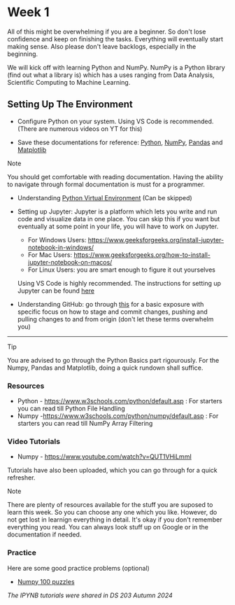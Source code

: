 # Week 1

All of this might be overwhelming if you are a beginner. So don't lose confidence and keep on finishing the tasks. Everything will eventually start making sense. Also please don't leave backlogs, especially in the beginning. 

We will kick off with learning Python and NumPy. NumPy is a Python library (find out what a library is) which has a uses ranging from Data Analysis, Scientific Computing to Machine Learning. 

## Setting Up The Environment

- Configure Python on your system. Using VS Code is recommended. (There are numerous videos on YT for this)

- Save these documentations for reference: [Python](https://docs.python.org/3/tutorial/index.html), [NumPy](https://numpy.org/doc/1.26/user/absolute_beginners.html), [Pandas](https://pandas.pydata.org/docs/getting_started/index.html#getting-started) and [Matplotlib](https://matplotlib.org/stable/index.html)   

> [!NOTE] 
> You should get comfortable with reading documentation. Having the ability to navigate through formal documentation is must for a programmer.

- Understanding [Python Virtual Environment](https://www.geeksforgeeks.org/python-virtual-environment/) (Can be skipped)

- Setting up Jupyter: Jupyter is a platform which lets you write and run code and visualize data in one place. You can skip this if you want but eventually at some point in your life, you will have to work on Jupyter.
  - For Windows Users: https://www.geeksforgeeks.org/install-jupyter-notebook-in-windows/ 
  - For Mac Users: https://www.geeksforgeeks.org/how-to-install-jupyter-notebook-on-macos/ 
  - For Linux Users: you are smart enough to figure it out yourselves 

  Using VS Code is highly recommended. The instructions for setting up Jupyter can be found [here](https://medium.com/@claudia.nikel/how-to-setup-a-jupyter-notebook-in-vs-code-w-virtual-env-kernels-install-packages-884cf643375e)

- Understanding GitHub: go through [this](https://www.datacamp.com/tutorial/github-and-git-tutorial-for-beginners) for a basic exposure with specific focus on how to stage and commit changes, pushing and pulling changes to and from origin (don't let these terms overwhelm you)

___
           
> [!TIP]
> You are advised to go through the Python Basics part rigourously. For the Numpy, Pandas and Matplotlib, doing a quick rundown shall suffice.

### Resources
  
  - Python - https://www.w3schools.com/python/default.asp : For starters you can read till Python File Handling
  - Numpy -https://www.w3schools.com/python/numpy/default.asp : For starters you can read till NumPy Array Filtering

### Video Tutorials 

   -  Numpy - https://www.youtube.com/watch?v=QUT1VHiLmmI

Tutorials have also been uploaded, which you can go through for a quick refresher. 

> [!NOTE]
> There are plenty of resources available for the stuff you are suposed to learn this week. So you can choose any one which you like. However, do not get lost in learnign everything in detail. It's okay if you don't remember everything you read. You can always look stuff up on Google or in the documentation if needed.   

### Practice 

Here are some good practice problems (optional)
  - [Numpy 100 puzzles](https://github.com/rougier/numpy-100)

*The IPYNB tutorials were shared in DS 203 Autumn 2024*
